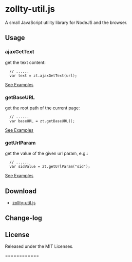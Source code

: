 # zollty-util.js

A small JavaScript utility library for NodeJS and the browser.

## Usage

### ajaxGetText

get the text content:

	  // ......
	  var text = zt.ajaxGetText(url);


[See Examples](http://zollty-org.github.io/zollty-util.js/examples/zt-ajaxGetText-test.html)

### getBaseURL

get the root path of the current page:

	  // ......
	  var baseURL = zt.getBaseURL();


[See Examples](http://zollty-org.github.io/zollty-util.js/examples/zt-getBaseURL-test.html)

### getUrlParam

get the value of the given url param, e.g.:  

	  // ......
	  var sidValue = zt.getUrlParam("sid");


[See Examples](http://zollty-org.github.io/zollty-util.js/examples/zt-getUrlParam-test.html?sid=000000001)

##	Download

* [zollty-util.js](https://raw.github.com/zollty-org/zollty-util.js/master/dist/latest/zollty-util.min.js) 


## Change-log


## License

Released under the MIT Licenses.

============

